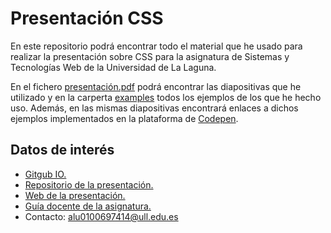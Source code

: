# Presentación CSS

En este repositorio podrá encontrar todo el material que he usado para realizar la presentación sobre CSS para la asignatura de Sistemas y Tecnologías Web de la Universidad de La Laguna.

En el fichero [presentación.pdf](https://github.com/alu0100697414/presentacion_CSS/blob/master/presentacion.pdf) podrá encontrar las diapositivas que he utilizado y en la carperta [examples](https://github.com/alu0100697414/presentacion_CSS/tree/master/examples) todos los ejemplos de los que he hecho uso. Además, en las mismas diapositivas encontrará enlaces a dichos ejemplos implementados en la plataforma de [Codepen](http://codepen.io/).

## Datos de interés

- [Gitgub IO.](http://alu0100697414.github.io/)
- [Repositorio de la presentación.](https://github.com/alu0100697414/presentacion_CSS)
- [Web de la presentación.](http://alu0100697414.github.io/presentacion_CSS/)
- [Guía docente de la asignatura.](http://eguia.ull.es/etsii/query.php?codigo=139264512)
- Contacto: alu0100697414@ull.edu.es
